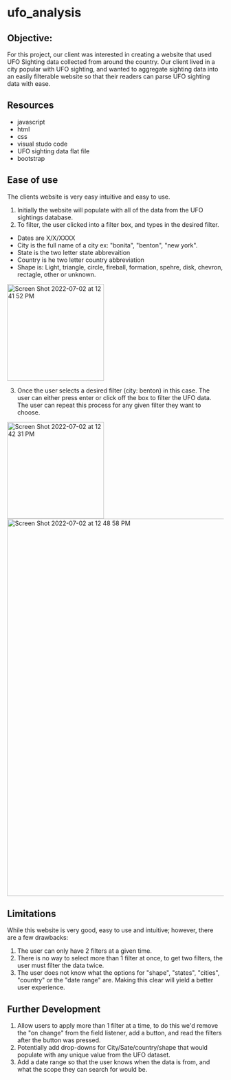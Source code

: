 # ufo_analysis

## Objective: 
For this project, our client was interested in creating a website that used UFO Sighting data collected from around the country.  Our client lived in a city popular with UFO sighting, and wanted to aggregate sighting data into an easily filterable website so that their readers can parse UFO sighting data with ease. 

## Resources
- javascript
- html
- css
- visual studo code
- UFO sighting data flat file
- bootstrap

## Ease of use

The clients website is very easy intuitive and easy to use.  
1. Initially the website will populate with all of the data from the UFO sightings database. 
2. To filter, the user clicked into a filter box, and types in the desired filter.
  - Dates are X/X/XXXX
  - City is the full name of a city ex: "bonita", "benton", "new york".
  - State is the two letter state abbrevaition
  - Country is he two letter country abbreviation
  - Shape is: Light, triangle, circle, fireball, formation, spehre, disk, chevron, rectagle, other or unknown.
  
<img width="225" alt="Screen Shot 2022-07-02 at 12 41 52 PM" src="https://user-images.githubusercontent.com/6634774/177009062-6c713aa7-8958-4f8e-b6c2-d094bfadcc5d.png">

3. Once the user selects a desired filter (city: benton) in this case. The user can either press enter or click off the box to filter the UFO data. The user can repeat this process for any given filter they want to choose.

<img width="225" alt="Screen Shot 2022-07-02 at 12 42 31 PM" src="https://user-images.githubusercontent.com/6634774/177009095-ca8e8a7f-96b0-49e9-a74b-8a59f1e2ed8c.png">

<img width="878" alt="Screen Shot 2022-07-02 at 12 48 58 PM" src="https://user-images.githubusercontent.com/6634774/177009288-85f71d7b-081a-4a15-8098-9a37e827c5ee.png">

## Limitations

While this website is very good, easy to use and intuitive; however, there are a few drawbacks:
1. The user can only have 2 filters at a given time.
2. There is no way to select more than 1 filter at once, to get two filters, the user must filter the data twice.
3. The user does not know what the options for "shape", "states", "cities", "country" or the "date range" are.  Making this clear will yield a better user experience.

## Further Development

1. Allow users to apply more than 1 filter at a time, to do this we'd remove the "on change" from the field listener, add a button, and read the filters after the button was pressed.
2. Potentially add drop-downs for City/Sate/country/shape that would populate with any unique value from the UFO dataset.
3. Add a date range so that the user knows when the data is from, and what the scope they can search for would be. 

